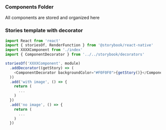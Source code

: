 ### Components Folder
All components are stored and organized here

### Stories template with decorator

```js
import React from 'react'
import { storiesOf, RenderFunction } from '@storybook/react-native'
import XXXXComponent from './index'
import { ComponentDecorator } from '../../storybook/decorators'

storiesOf('XXXXComponent', module)
  .addDecorator((getStory) => (
    <ComponentDecorator backgroundColor="#F0F0F0">{getStory()}</ComponentDecorator>
  ))
  .add('with image', () => {
    return (
      ...
    )
  })
  .add('no image', () => {
    return (
      ...
    )
  })

```
